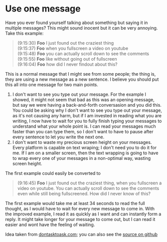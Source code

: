 # Use one message

Have you ever found yourself talking about something but saying it in
multiple messages? This might sound inocent but it can be very annoying.
Take this example:

> (9:15:30) **Foo** I just found out the craziest thing\
> (9:15:37) **Foo** when you fullscreen a video on youtube\
> (9:15:48) **Foo** you can actually scroll down to see the comments\
> (9:15:55) **Foo** like without going out of fullscreen\
> (9:16:04) **Foo** how did I never findout about this?

This is a normal message that I might see from some people; the thing
is, they are using a new message as a new sentence. I believe you should
put this all into one message for two main points.

1.  I don\'t want to see you type out your message. For the example I
    showed, it might not seem that bad as this was an opening message,
    but say we were having a back-and-forth conversasion and you did
    this. You could be asking why I don\'t want to see you type out your
    message, as it\'s not causing any harm, but if I am invested in
    reading what you are writing, I now have to wait for you to fully
    finish typing your messages to understand what your whole point is.
    I can read your messages much faster than you can type them, so I
    don\'t want to have to pause after every sentence to let you write
    the next one.
2.  I don\'t want to waste my precious screen height on your messages.
    Every platform is capable on text wraping; I don\'t need you to do
    it for me. If I am on a smaller screen, then the text wrapping is
    going to have to wrap every one of your messages in a non-optimal
    way, wasting screen height.

The first example could easily be converted to

> (9:16:45) **Foo** I just found out the craziest thing, when you
fullscreen a video on youtube. You can actually scroll down to see the
comments even while still being fullscreened. How did I never know of
this?

The first example would take me at least 34 seconds to read the full
thought, as I would have to wait for every new message to come in. With
the improved example, I read it as quickly as I want and can instantly
form a reply. It might take longer for your message to come out, but I
can read it easier and wont have the feeling of waiting.

Idea taken from [dontasktoask.com](https://dontasktoask.com/); you can
also see the [source on
github](https://github.com/AMTitan/useonemessage.com)

